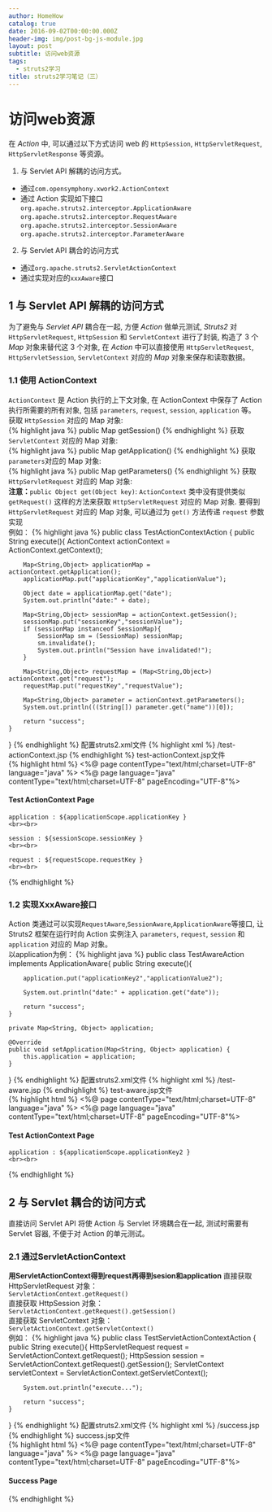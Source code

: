 ```yaml
---
author: HomeHow
catalog: true
date: 2016-09-02T00:00:00.000Z
header-img: img/post-bg-js-module.jpg
layout: post
subtitle: 访问web资源
tags:
  - struts2学习
title: struts2学习笔记（三）
---
```


# 访问web资源 #
在 *Action* 中, 可以通过以下方式访问 web 的 `HttpSession`, `HttpServletRequest`, `HttpServletResponse`  等资源。

1. 与 Servlet API 解耦的访问方式。  
- 通过`com.opensymphony.xwork2.ActionContext`
- 通过 Action 实现如下接口  
  `org.apache.struts2.interceptor.ApplicationAware`
  `org.apache.struts2.interceptor.RequestAware`
  `org.apache.struts2.interceptor.SessionAware`
  `org.apache.struts2.interceptor.ParameterAware`
2. 与 Servlet API 耦合的访问方式  
- 通过`org.apache.struts2.ServletActionContext`  
- 通过实现对应的`xxxAware`接口  

## 1 与 Servlet API 解耦的访问方式
为了避免与 *Servlet API* 耦合在一起, 方便 *Action* 做单元测试, *Struts2* 对 `HttpServletRequest`, `HttpSession` 和 `ServletContext` 进行了封装, 构造了 3 个 *Map* 对象来替代这 3 个对象, 在 *Action* 中可以直接使用 `HttpServletRequest`,` HttpServletSession`, `ServletContext` 对应的 *Map* 对象来保存和读取数据。  

### 1.1 使用 ActionContext
`ActionContext` 是 Action 执行的上下文对象, 在 ActionContext 中保存了 Action 执行所需要的所有对象, 包括 `parameters`, `request`, `session`, `application` 等。  
获取 `HttpSession` 对应的 Map 对象:  
{% highlight java %}
public Map getSession()
{% endhighlight %}
获取 `ServletContext` 对应的 Map 对象:  
{% highlight java %}
public Map getApplication()
{% endhighlight %}
获取`parameters`对应的 Map 对象:  
{% highlight java %}
public Map getParameters()
{% endhighlight %}
获取 `HttpServletRequest` 对应的 Map 对象:  
**注意：**`public Object get(Object key)`: `ActionContext` 类中没有提供类似 `getRequest()` 这样的方法来获取 `HttpServletRequest` 对应的 Map 对象. 要得到 `HttpServletRequest` 对应的 Map 对象, 可以通过为 `get()` 方法传递 `request` 参数实现  
例如：
{% highlight java %}
public class TestActionContextAction {
    public String execute(){
        ActionContext actionContext = ActionContext.getContext();

        Map<String,Object> applicationMap = actionContext.getApplication();
        applicationMap.put("applicationKey","applicationValue");

        Object date = applicationMap.get("date");
        System.out.println("date:" + date);

        Map<String,Object> sessionMap = actionContext.getSession();
        sessionMap.put("sessionKey","sessionValue");
        if (sessionMap instanceof SessionMap){
            SessionMap sm = (SessionMap) sessionMap;
            sm.invalidate();
            System.out.println("Session have invalidated!");
        }

        Map<String,Object> requestMap = (Map<String,Object>) actionContext.get("request");
        requestMap.put("requestKey","requestValue");

        Map<String,Object> parameter = actionContext.getParameters();
        System.out.println(((String[]) parameter.get("name"))[0]);

        return "success";
    }
}
{% endhighlight %}
配置struts2.xml文件
{% highlight xml %}
<action name="TestActionContext" class="com.hhl.struts2.action.TestActionContextAction">
	<result name="success">/test-actionContext.jsp</result>
</action>
{% endhighlight %}
test-actionContext.jsp文件  
{% highlight html %}
<%@ page contentType="text/html;charset=UTF-8" language="java" %>
<%@ page language="java" contentType="text/html;charset=UTF-8" pageEncoding="UTF-8"%>
<html>
<head>
    <meta http-equiv="Content-Type" content="text/html; charset=UTF-8">
    <title>Insert title here</title>
</head>
<body>
    <h4>Test ActionContext Page</h4>

    application : ${applicationScope.applicationKey }
    <br><br>

    session : ${sessionScope.sessionKey }
    <br><br>

    request : ${requestScope.requestKey }
    <br><br>
</body>
</html>
{% endhighlight %}  

### 1.2 实现XxxAware接口
Action 类通过可以实现`RequestAware`,`SessionAware`,`ApplicationAware`等接口, 让 Struts2 框架在运行时向 Action 实例注入 `parameters`, `request`, `session` 和 `application` 对应的 Map 对象。  
以application为例：
{% highlight java %}
public class TestAwareAction implements ApplicationAware{
    public String execute(){

        application.put("applicationKey2","applicationValue2");

        System.out.println("date:" + application.get("date"));

        return "success";
    }

    private Map<String, Object> application;

    @Override
    public void setApplication(Map<String, Object> application) {
        this.application = application;
    }
}
{% endhighlight %}
配置struts2.xml文件
{% highlight xml %}
<action name="TestAware"  class="com.hhl.struts2.action.TestAwareAction">
	<result name="success">/test-aware.jsp</result>
</action>
{% endhighlight %}
test-aware.jsp文件  
{% highlight html %}
<%@ page contentType="text/html;charset=UTF-8" language="java" %>
<%@ page language="java" contentType="text/html;charset=UTF-8" pageEncoding="UTF-8"%>
<html>
<head>
    <meta http-equiv="Content-Type" content="text/html; charset=UTF-8">
    <title>Insert title here</title>
</head>
<body>
    <h4>Test ActionContext Page</h4>

    application : ${applicationScope.applicationKey2 }
    <br><br>
</body>
</html>
{% endhighlight %}  

## 2 与 Servlet 耦合的访问方式
直接访问 Servlet API 将使 Action 与 Servlet 环境耦合在一起,  测试时需要有 Servlet 容器, 不便于对 Action 的单元测试。  

### 2.1 通过ServletActionContext
**用ServletActionContext得到request再得到sesion和application**
直接获取 HttpServletRequest 对象：  
`ServletActionContext.getRequest()`  
直接获取 HttpSession 对象：  
`ServletActionContext.getRequest().getSession()`  
直接获取 ServletContext 对象：  
`ServletActionContext.getServletContext()`  
例如：
{% highlight java %}
public class TestServletActionContextAction {
    public String execute(){
        HttpServletRequest request = ServletActionContext.getRequest();
        HttpSession session = ServletActionContext.getRequest().getSession();
        ServletContext servletContext = ServletActionContext.getServletContext();

        System.out.println("execute...");

        return "success";
    }
}
{% endhighlight %}
配置struts2.xml文件
{% highlight xml %}
<action name="TestservletActionContextAction" class="com.hhl.struts2.action.TestServletActionContextAction">
    <result>/success.jsp</result>
</action>
{% endhighlight %}
success.jsp文件  
{% highlight html %}
<%@ page contentType="text/html;charset=UTF-8" language="java" %>
<%@ page language="java" contentType="text/html;charset=UTF-8" pageEncoding="UTF-8"%>
<html>
<head>
    <meta http-equiv="Content-Type" content="text/html; charset=UTF-8">
    <title>Insert title here</title>
</head>
<body>
    <h4>Success Page</h4>
</body>
</html>
{% endhighlight %}  